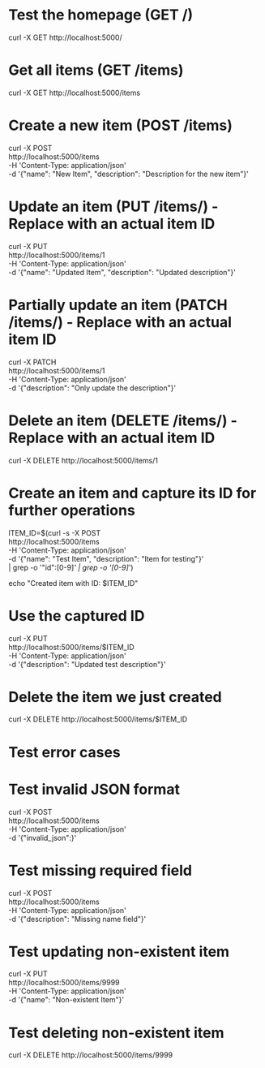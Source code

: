 # Test the homepage (GET /)
curl -X GET http://localhost:5000/

# Get all items (GET /items)
curl -X GET http://localhost:5000/items

# Create a new item (POST /items)
curl -X POST \
  http://localhost:5000/items \
  -H 'Content-Type: application/json' \
  -d '{"name": "New Item", "description": "Description for the new item"}'

# Update an item (PUT /items/<id>) - Replace <id> with an actual item ID
curl -X PUT \
  http://localhost:5000/items/1 \
  -H 'Content-Type: application/json' \
  -d '{"name": "Updated Item", "description": "Updated description"}'

# Partially update an item (PATCH /items/<id>) - Replace <id> with an actual item ID
curl -X PATCH \
  http://localhost:5000/items/1 \
  -H 'Content-Type: application/json' \
  -d '{"description": "Only update the description"}'

# Delete an item (DELETE /items/<id>) - Replace <id> with an actual item ID
curl -X DELETE http://localhost:5000/items/1

# Create an item and capture its ID for further operations
ITEM_ID=$(curl -s -X POST \
  http://localhost:5000/items \
  -H 'Content-Type: application/json' \
  -d '{"name": "Test Item", "description": "Item for testing"}' \
  | grep -o '"id":[0-9]*' | grep -o '[0-9]*')

echo "Created item with ID: $ITEM_ID"

# Use the captured ID
curl -X PUT \
  http://localhost:5000/items/$ITEM_ID \
  -H 'Content-Type: application/json' \
  -d '{"description": "Updated test description"}'

# Delete the item we just created
curl -X DELETE http://localhost:5000/items/$ITEM_ID

# Test error cases

# Test invalid JSON format
curl -X POST \
  http://localhost:5000/items \
  -H 'Content-Type: application/json' \
  -d '{"invalid_json":}'

# Test missing required field
curl -X POST \
  http://localhost:5000/items \
  -H 'Content-Type: application/json' \
  -d '{"description": "Missing name field"}'

# Test updating non-existent item
curl -X PUT \
  http://localhost:5000/items/9999 \
  -H 'Content-Type: application/json' \
  -d '{"name": "Non-existent Item"}'

# Test deleting non-existent item
curl -X DELETE http://localhost:5000/items/9999